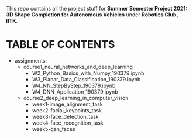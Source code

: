 This repo contains all the project stuff for **Summer Semester Project 2021: 3D Shape Completion for Autonomous Vehicles** under **Robotics Club, IITK**.

# **TABLE OF CONTENTS**
 
* assignments:
    - course1_neural_networks_and_deep_learning
        + W2_Python_Basics_with_Numpy_190379.ipynb
        + W3_Planar_Data_Classification_190379.ipynb
        + W4_NN_StepByStep_190379.ipynb
        + W4_DNN_Application_190379.ipynb
    - course2_deep_learning_in_computer_vision
        + week1-image_alignment_task
        + week2-facial_keypoints_task
        + week3-face_detection_task
        + week4-face_recognition_task
        + week5-gan_faces
